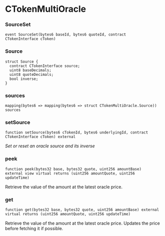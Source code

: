 # CTokenMultiOracle

### SourceSet

```solidity
event SourceSet(bytes6 baseId, bytes6 quoteId, contract CTokenInterface cToken)
```

### Source

```solidity
struct Source {
  contract CTokenInterface source;
  uint8 baseDecimals;
  uint8 quoteDecimals;
  bool inverse;
}
```

### sources

```solidity
mapping(bytes6 => mapping(bytes6 => struct CTokenMultiOracle.Source)) sources
```

### setSource

```solidity
function setSource(bytes6 cTokenId, bytes6 underlyingId, contract CTokenInterface cToken) external
```

_Set or reset an oracle source and its inverse_

### peek

```solidity
function peek(bytes32 base, bytes32 quote, uint256 amountBase) external view virtual returns (uint256 amountQuote, uint256 updateTime)
```

Retrieve the value of the amount at the latest oracle price.

### get

```solidity
function get(bytes32 base, bytes32 quote, uint256 amountBase) external virtual returns (uint256 amountQuote, uint256 updateTime)
```

Retrieve the value of the amount at the latest oracle price. Updates the price before fetching it if possible.

